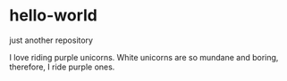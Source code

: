 # hello-world
just another repository

I love riding purple unicorns.
White unicorns are so mundane and boring, therefore, I ride purple ones.
